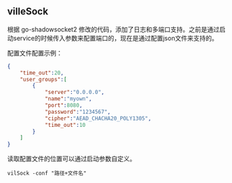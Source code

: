 ## villeSock 

根据 go-shadowsocket2 修改的代码，添加了日志和多端口支持。之前是通过启动service的时候传入参数来配置端口的，现在是通过配置json文件来支持的。

配置文件配置示例：

```json
{
    "time_out":20,
    "user_groups":[
        {
            "server":"0.0.0.0",
            "name":"myown",
            "port":8080,
            "password":"1234567",
            "cipher":"AEAD_CHACHA20_POLY1305",
            "time_out":10
        }
    ]
}
```

读取配置文件的位置可以通过启动参数自定义。

```
vilSock -conf "路径+文件名"
```



